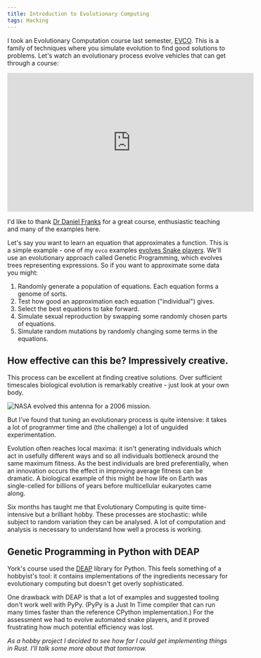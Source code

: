 ```yaml
---
title: Introduction to Evolutionary Computing
tags: Hacking
---
```

I took an Evolutionary Computation course last semester, [EVCO](https://www.cs.york.ac.uk/postgraduate/modules/evco.html). This is a family of techniques where you simulate evolution to find good solutions to problems. Let's watch an evolutionary process evolve vehicles that can get through a course:

<p style="text-align: center;"><iframe width="560" height="315" src="https://www.youtube.com/embed/uxourrlPlf8" frameborder="0" allowfullscreen></iframe></p>

I'd like to thank [Dr Daniel Franks](https://www.york.ac.uk/biology/research/ecology-evolution/daniel-franks/) for a great course, enthusiastic teaching and many of the examples here.

Let's say you want to learn an equation that approximates a function. This is a simple example - one of my `evco` examples [evolves Snake players](https://github.com/46bit/evco/blob/v0.2.1/examples/snake.rs). We'll use an evolutionary approach called Genetic Programming, which evolves trees representing expressions.<!--more--> So if you want to approximate some data you might:

1. Randomly generate a population of equations. Each equation forms a genome of sorts.
2. Test how good an approximation each equation ("individual") gives.
3. Select the best equations to take forward.
4. Simulate sexual reproduction by swapping some randomly chosen parts of equations.
5. Simulate random mutations by randomly changing some terms in the equations.

## How effective can this be? Impressively creative.

This process can be excellent at finding creative solutions. Over sufficient timescales biological evolution is remarkably creative - just look at your own body.

![**NASA [evolved this antenna](https://en.wikipedia.org/wiki/Evolved_antenna) for a 2006 mission.**](/img/evolved-antenna.jpg)

But I've found that tuning an evolutionary process is quite intensive: it takes a lot of programmer time and (the challenge) a lot of unguided experimentation.

Evolution often reaches local maxima: it isn't generating individuals which act in usefully different ways and so all individuals bottleneck around the same maximum fitness. As the best individuals are bred preferentially, when an innovation occurs the effect in improving average fitness can be dramatic. A biological example of this might be how life on Earth was single-celled for billions of years before multicellular eukaryotes came along.

Six months has taught me that Evolutionary Computing is quite time-intensive but a brilliant hobby. These processes are stochastic: while subject to random variation they can be analysed. A lot of computation and analysis is necessary to understand how well a process is working.

## Genetic Programming in Python with DEAP

York's course used the [DEAP](http://deap.readthedocs.io/en/master/) library for Python. This feels something of a hobbyist's tool: it contains implementations of the ingredients necessary for evolutionary computing but doesn't get overly sophisticated.

One drawback with DEAP is that a lot of examples and suggested tooling don't work well with PyPy. (PyPy is a Just In Time compiler that can run many times faster than the reference CPython implementation.) For the assessment we had to evolve automated snake players, and it proved frustrating how much potential efficiency was lost.

*As a hobby project I decided to see how far I could get implementing things in Rust. I'll talk some more about that tomorrow.*
